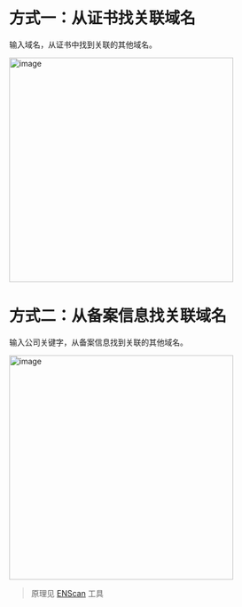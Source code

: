 #

# 方式一：从证书找关联域名

输入域名，从证书中找到关联的其他域名。

<img width="404" alt="image" src="https://user-images.githubusercontent.com/1846319/231642804-3feac1fc-becc-4314-8a9d-74b312767ade.png">

# 方式二：从备案信息找关联域名

输入公司关键字，从备案信息找到关联的其他域名。

<img width="404" alt="image" src="https://user-images.githubusercontent.com/1846319/231721552-e49e56bc-9b53-498f-a520-897054400e24.png">

<!-- <img width="1409" alt="image" src="https://user-images.githubusercontent.com/1846319/231723238-1192b196-fe83-4be0-a523-37fc14884dea.png"> -->

> 原理见 [ENScan](https://github.com/wgpsec/ENScan_GO) 工具
